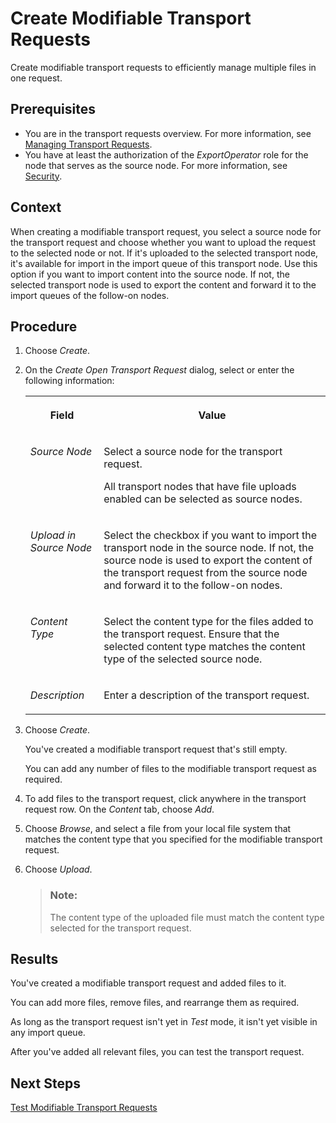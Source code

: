 <!-- loiob74238c48e774dd2a4a26ce5df6f15b2 -->

# Create Modifiable Transport Requests

Create modifiable transport requests to efficiently manage multiple files in one request.



<a name="loiob74238c48e774dd2a4a26ce5df6f15b2__prereq_axj_wvx_dgc"/>

## Prerequisites

-   You are in the transport requests overview. For more information, see [Managing Transport Requests](managing-transport-requests-d088caa.md).
-   You have at least the authorization of the *ExportOperator* role for the node that serves as the source node. For more information, see [Security](../60-security/security-51939a4.md).



## Context

When creating a modifiable transport request, you select a source node for the transport request and choose whether you want to upload the request to the selected node or not. If it's uploaded to the selected transport node, it's available for import in the import queue of this transport node. Use this option if you want to import content into the source node. If not, the selected transport node is used to export the content and forward it to the import queues of the follow-on nodes.



## Procedure

1.  Choose *Create*.

2.  On the *Create Open Transport Request* dialog, select or enter the following information:


    <table>
    <tr>
    <th valign="top">

    Field
    
    </th>
    <th valign="top">

    Value
    
    </th>
    </tr>
    <tr>
    <td valign="top">
    
    *Source Node*
    
    </td>
    <td valign="top">
    
    Select a source node for the transport request.

    All transport nodes that have file uploads enabled can be selected as source nodes.
    
    </td>
    </tr>
    <tr>
    <td valign="top">
    
    *Upload in Source Node*
    
    </td>
    <td valign="top">
    
    Select the checkbox if you want to import the transport node in the source node. If not, the source node is used to export the content of the transport request from the source node and forward it to the follow-on nodes.
    
    </td>
    </tr>
    <tr>
    <td valign="top">
    
    *Content Type*
    
    </td>
    <td valign="top">
    
    Select the content type for the files added to the transport request. Ensure that the selected content type matches the content type of the selected source node.
    
    </td>
    </tr>
    <tr>
    <td valign="top">
    
    *Description*
    
    </td>
    <td valign="top">
    
    Enter a description of the transport request.
    
    </td>
    </tr>
    </table>
    
3.  Choose *Create*.

    You've created a modifiable transport request that's still empty.

    You can add any number of files to the modifiable transport request as required.

4.  To add files to the transport request, click anywhere in the transport request row. On the *Content* tab, choose *Add*.

5.  Choose *Browse*, and select a file from your local file system that matches the content type that you specified for the modifiable transport request.

6.  Choose *Upload*.

    > ### Note:  
    > The content type of the uploaded file must match the content type selected for the transport request.




<a name="loiob74238c48e774dd2a4a26ce5df6f15b2__result_dt3_qjb_jgc"/>

## Results

You've created a modifiable transport request and added files to it.

You can add more files, remove files, and rearrange them as required.

As long as the transport request isn't yet in *Test* mode, it isn't yet visible in any import queue.

After you've added all relevant files, you can test the transport request.



<a name="loiob74238c48e774dd2a4a26ce5df6f15b2__postreq_srf_rrf_ggc"/>

## Next Steps

[Test Modifiable Transport Requests](test-modifiable-transport-requests-36de37c.md)


